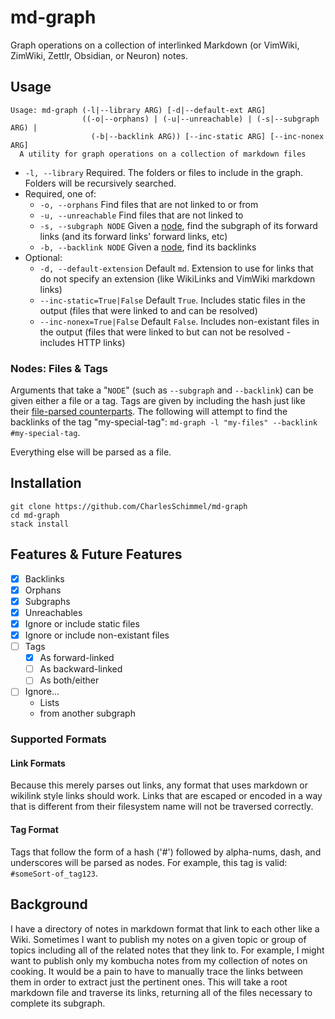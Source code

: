 # md-graph

Graph operations on a collection of interlinked Markdown (or VimWiki, ZimWiki, 
Zettlr, Obsidian, or Neuron) notes.

## Usage
```
Usage: md-graph (-l|--library ARG) [-d|--default-ext ARG] 
                ((-o|--orphans) | (-u|--unreachable) | (-s|--subgraph ARG) | 
                  (-b|--backlink ARG)) [--inc-static ARG] [--inc-nonex ARG]
  A utility for graph operations on a collection of markdown files
```

- `-l, --library` Required. The folders or files to include in the graph. 
    Folders will be recursively searched.
- Required, one of:
    - `-o, --orphans` Find files that are not linked to or from
    - `-u, --unreachable` Find files that are not linked to
    - `-s, --subgraph NODE` Given a [node](#nodes-files--tags), find the subgraph of its
        forward links (and its forward links' forward links, etc)
    - `-b, --backlink NODE` Given a [node](#nodes-files--tags), find its backlinks
- Optional:
    - `-d, --default-extension` Default `md`. Extension to use for 
        links that do not specify an extension (like WikiLinks and VimWiki markdown 
        links)
    - `--inc-static=True|False` Default `True`. Includes static files in 
        the output (files that were linked to and can be resolved)
    - `--inc-nonex=True|False` Default `False`. Includes non-existant files in 
        the output (files that were linked to but can not be resolved - includes 
        HTTP links)

### Nodes: Files & Tags
Arguments that take a "`NODE`" (such as `--subgraph` and `--backlink`) can be 
given either a file or a tag. Tags are given by including the hash just like 
their [file-parsed counterparts](#tag-format). The following will attempt to 
find the backlinks of the tag "my-special-tag":
`md-graph -l "my-files" --backlink #my-special-tag`. 

Everything else will be parsed as a file.

## Installation
```
git clone https://github.com/CharlesSchimmel/md-graph
cd md-graph
stack install
```

## Features & Future Features
- [x] Backlinks
- [x] Orphans
- [x] Subgraphs
- [x] Unreachables
- [x] Ignore or include static files
- [x] Ignore or include non-existant files
- [ ] Tags
    - [x] As forward-linked
    - [ ] As backward-linked
    - [ ] As both/either
- [ ] Ignore...
    - Lists
    - from another subgraph

### Supported Formats
#### Link Formats
Because this merely parses out links, any format that uses markdown or wikilink 
style links should work. Links that are escaped or encoded in a way that is 
different from their filesystem name will not be traversed correctly.

#### Tag Format
Tags that follow the form of a hash ('#') followed by alpha-nums, dash, and 
underscores will be parsed as nodes. For example, this tag is valid: `#someSort-of_tag123`.

## Background
I have a directory of notes in markdown format that link to each other like a 
Wiki. Sometimes I want to publish my notes on a given topic or group of topics 
including all of the related notes that they link to. For example, I might want 
to publish only my kombucha notes from my collection of notes on cooking. It 
would be a pain to have to manually trace the links between them in order to 
extract just the pertinent ones. This will take a root markdown file and 
traverse its links, returning all of the files necessary to complete its 
subgraph.

